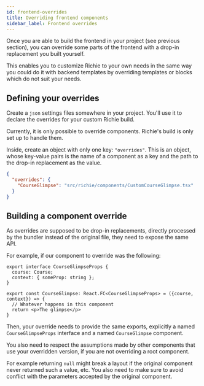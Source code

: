 ```yaml
---
id: frontend-overrides
title: Overriding frontend components
sidebar_label: Frontend overrides
---
```



Once you are able to build the frontend in your project (see previous section), you can override some parts of the frontend with a drop-in replacement you built yourself.

This enables you to customize Richie to your own needs in the same way you could do it with backend templates by overriding templates or blocks which do not suit your needs.

## Defining your overrides

Create a `json` settings files somewhere in your project. You'll use it to declare the overrides for your custom Richie build.

Currently, it is only possible to override components. Richie's build is only set up to handle them.

Inside, create an object with only one key: `"overrides"`. This is an object, whose key-value pairs is the name of a component as a key and the path to the drop-in replacement as the value.

```json
{
  "overrides": {
    "CourseGlimpse": "src/richie/components/CustomCourseGlimpse.tsx"
  }
}
```

## Building a component override

As overrides are supposed to be drop-in replacements, directly processed by the bundler instead of the original file, they need to expose the same API.

For example, if our component to override was the following:

```tsx
export interface CourseGlimpseProps {
  course: Course;
  context: { someProp: string };
}

export const CourseGlimpse: React.FC<CourseGlimpseProps> = ({course, context}) => {
  // Whatever happens in this component
  return <p>The glimpse</p>
}
```

Then, your override needs to provide the same exports, explicitly a named `CourseGlimpseProps` interface and a named `CourseGlimpse` component.

You also need to respect the assumptions made by other components that use your overridden version, if you are not overriding a root component.

For example returning `null` might break a layout if the original component never returned such a value, etc. You also need to make sure to avoid conflict with the parameters accepted by the original component.
